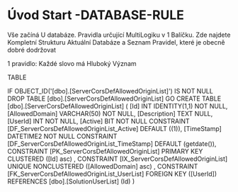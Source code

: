 ﻿# Úvod   Start -DATABASE-RULE  

Vše začíná U databáze. 
Pravidla určující MultiLogiku v 1 Balíčku.
Zde najdete Kompletní Strukturu Aktuální Databáze
a Seznam Pravidel, které je obecně dobré dodržovat

1 pravidlo: Každé slovo má Hluboký Význam

TABLE


 IF OBJECT_ID('[dbo].[ServerCorsDefAllowedOriginList]') IS NOT NULL 
 DROP TABLE [dbo].[ServerCorsDefAllowedOriginList] 
 GO
 CREATE TABLE [dbo].[ServerCorsDefAllowedOriginList] ( 
 [Id]             INT              IDENTITY(1,1)          NOT NULL,
 [AllowedDomain]  VARCHAR(50)                             NOT NULL,
 [Description]    TEXT                                        NULL,
 [UserId]         INT                                     NOT NULL,
 [Active]         BIT                                     NOT NULL  CONSTRAINT [DF_ServerCorsDefAllowedOriginList_Active] DEFAULT ((1)),
 [TimeStamp]      DATETIME2                               NOT NULL  CONSTRAINT [DF_ServerCorsDefAllowedOriginList_TimeStamp] DEFAULT (getdate()),
 CONSTRAINT   [PK_ServerCorsDefAllowedOriginList]  PRIMARY KEY CLUSTERED    ([Id] asc) ,
 CONSTRAINT   [IX_ServerCorsDefAllowedOriginList]  UNIQUE      NONCLUSTERED ([AllowedDomain] asc) ,
 CONSTRAINT [FK_ServerCorsDefAllowedOriginList_UserList] FOREIGN KEY ([UserId]) REFERENCES [dbo].[SolutionUserList] (Id) )
 
 